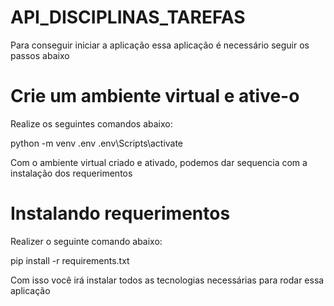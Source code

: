 # API_DISCIPLINAS_TAREFAS

Para conseguir iniciar a aplicação essa aplicação é necessário seguir os passos abaixo

# Crie um ambiente virtual e ative-o
Realize os seguintes comandos abaixo:

python -m venv .env
.env\Scripts\activate

Com o ambiente virtual criado e ativado, podemos dar sequencia com a instalação dos requerimentos

# Instalando requerimentos

Realizer o seguinte comando abaixo:

pip install -r requirements.txt

Com isso você irá instalar todos as tecnologias necessárias para rodar essa aplicação
